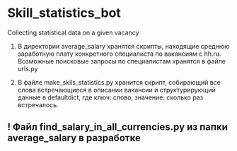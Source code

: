 # Skill_statistics_bot
Сollecting statistical data on a given vacancy

1) В директории average_salary хранятся скрипты, находящие среднюю заработную плату конкретного 
специалиста по вакансиям с hh.ru. Возможные поисковые запросы по специалистам хранятся в файле urls.py

2) В файле make_skils_statistics.py хранится скрипт, собирающий все слова встречающиеся в описании 
вакансии и структурирующий данные в defaultdict, где ключ: слово, значение: сколько раз встречалось.

## ! Файл find_salary_in_all_currencies.py из папки average_salary в разработке
